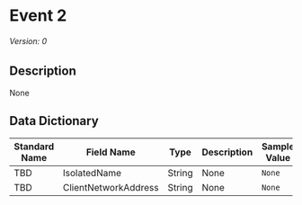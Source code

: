 # Event 2
###### Version: 0

## Description
None

## Data Dictionary
|Standard Name|Field Name|Type|Description|Sample Value|
|---|---|---|---|---|
|TBD|IsolatedName|String|None|`None`|
|TBD|ClientNetworkAddress|String|None|`None`|
